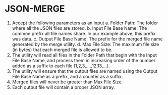 # JSON-MERGE
1. Accept the following parameters as an input 
   a. Folder Path: The folder where all the JSON files are stored. 
   b. Input File Base Name: The common prefix all file names share. In our example above, this prefix was data. 
   c. Output File Base Name: The prefix for the merged file name generated by the merge utility.
d. Max File Size: The maximum file size (in bytes) that each merged file is allowed to be.  
2. The utility will read all files in the Folder Path that begin with the Input File Base Name, and process them in increasing order of the number added as a suffix to each file (1,2,3,....,12,13,...).
3. The utility will ensure that the output files are named using the Output File Base Name as a prefix, and a counter as a suffix.
4. Merged files will never be greater than Max File Size. 
5. Each output file will contain a proper JSON array.
